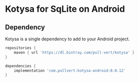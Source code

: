 # Kotysa for SqLite on Android

## Dependency

Kotysa is a single dependency to add to your Android project.

```groovy
repositories {
    maven { url 'https://dl.bintray.com/pull-vert/kotysa' }
}

dependencies {
    implementation 'com.pullvert:kotysa-android:0.0.12'
}
```
